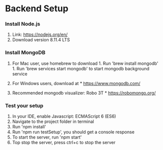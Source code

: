 # Backend Setup
### Install Node.js
1. Link: https://nodejs.org/en/
1. Download version 8.11.4 LTS 

### Install MongoDB
1. For Mac user, use homebrew to download 
        1. Run 'brew install mongodb'
        1. Run 'brew services start mongodb' to start mongodb background service
        
1. For Windows users, download at 
        * https://www.mongodb.com/
    
1. Recommended mongodb visualizer: Robo 3T
        * https://robomongo.org/

### Test your setup
1. In your IDE, enable Javascript: ECMAScript 6 (ES6)
1. Navigate to the project folder in terminal
1. Run 'npm install'
1. Run 'npm run testSetup', you should get a console response
1. To start the server, run 'npm start'
1. Top stop the server, press ctrl+c to stop the server